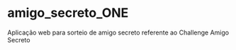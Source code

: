 # amigo_secreto_ONE
Aplicação web para sorteio de amigo secreto referente ao Challenge Amigo Secreto
